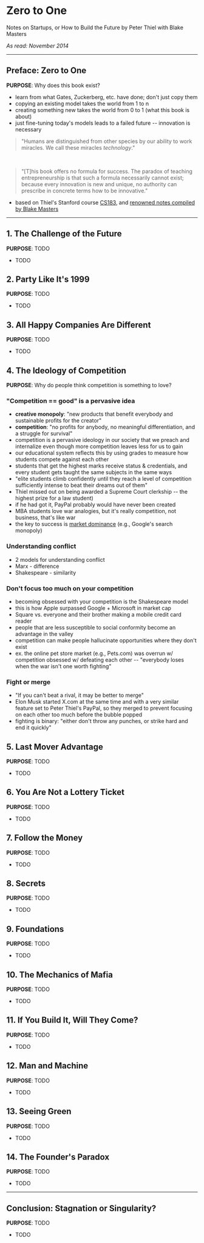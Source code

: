 # Zero to One 

Notes on Startups, or How to Build the Future
by Peter Thiel with Blake Masters

*As read: November 2014*

---

## Preface: Zero to One

**PURPOSE**: Why does this book exist?

- learn from what Gates, Zuckerberg, etc. have done; don't just copy them
- copying an existing model takes the world from 1 to n
- creating something new takes the world from 0 to 1 (what this book is about)
- just fine-tuning today's models leads to a failed future -- innovation is necessary

> "Humans are distinguished from other species by our ability to work miracles. We call these miracles *technology*."

&nbsp;
> "[T]his book offers no formula for success. The paradox of teaching entrepreneurship is that such a formula necessarily cannot exist; because every innovation is new and unique, no authority can prescribe in concrete terms how to be innovative."

- based on Thiel's Stanford course [CS183](https://explorecourses.stanford.edu/search?page=0&q=CS+183&filter-coursestatus-Active=on&view=catalog&collapse=&academicYear=20112012), and [renowned notes compiled by Blake Masters](http://blakemasters.com/peter-thiels-cs183-startup)

---

## 1. The Challenge of the Future

**PURPOSE**: TODO

- TODO


## 2. Party Like It's 1999

**PURPOSE**: TODO

- TODO


## 3. All Happy Companies Are Different

**PURPOSE**: TODO

- TODO


## 4. The Ideology of Competition

**PURPOSE**: Why do people think competition is something to love?

### "Competition == good" is a pervasive idea 
- **creative monopoly**: "new products that benefit everybody and sustainable profits for the creator"
- **competition**: "no profits for anybody, no meaningful differentiation, and a struggle for survival"
- competition is a pervasive ideology in our society that we preach and internalize even though more competition leaves less for us to gain
- our educational system reflects this by using grades to measure how students compete against each other
- students that get the highest marks receive status & credentials, and every student gets taught the same subjects in the same ways
- "elite students climb confidently until they reach a level of competition sufficiently intense to beat their dreams out of them"
- Thiel missed out on being awarded a Supreme Court clerkship -- the highest prize for a law student)
- if he had got it, PayPal probably would have never been created
- MBA students love war analogies, but it's really competition, not business, that's like war
- the key to success is [market dominance](http://venturebeat.com/2014/11/30/why-eric-schmidt-doesnt-know-how-google-works/) (e.g., Google's search monopoly)

### Understanding conflict
- 2 models for understanding conflict
- Marx - difference
- Shakespeare - similarity

### Don't focus too much on your competition
- becoming obsessed with your competition is the Shakespeare model
- this is how Apple surpassed Google + Microsoft in market cap
- Square vs. everyone and their brother making a mobile credit card reader
- people that are less susceptible to social conformity become an advantage in the valley
- competition can make people hallucinate opportunities where they don't exist
- ex. the online pet store market (e.g., Pets.com) was overrun w/ competition obsessed w/ defeating each other -- "everybody loses when the war isn't one worth fighting"

### Fight or merge
- "If you can't beat a rival, it may be better to merge"
- Elon Musk started X.com at the same time and with a very similar feature set to Peter Thiel's PayPal, so they merged to prevent focusing on each other too much before the bubble popped
- fighting is binary: "either don't throw any punches, or strike hard and end it quickly"


## 5. Last Mover Advantage

**PURPOSE**: TODO

- TODO


## 6. You Are Not a Lottery Ticket

**PURPOSE**: TODO

- TODO


## 7. Follow the Money

**PURPOSE**: TODO

- TODO


## 8. Secrets

**PURPOSE**: TODO

- TODO


## 9. Foundations

**PURPOSE**: TODO

- TODO


## 10. The Mechanics of Mafia

**PURPOSE**: TODO

- TODO


## 11. If You Build It, Will They Come?

**PURPOSE**: TODO

- TODO


## 12. Man and Machine

**PURPOSE**: TODO

- TODO


## 13. Seeing Green

**PURPOSE**: TODO

- TODO


## 14. The Founder's Paradox

**PURPOSE**: TODO

- TODO

---

## Conclusion: Stagnation or Singularity?

**PURPOSE**: TODO

- TODO
